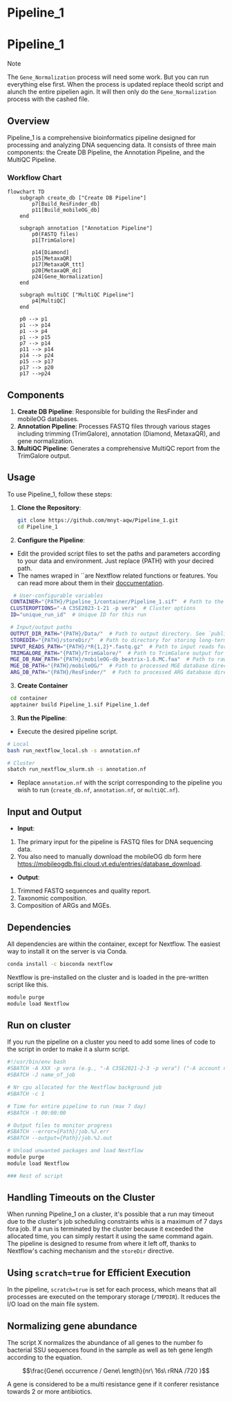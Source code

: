 # Pipeline_1

# Pipeline_1

> [!NOTE]  
> The `Gene_Normalization` process will need some work. But you can run everything else first. When the process is updated replace theold script and alunch the entire pipelien agin. It will then only do the `Gene_Normalization`  process with the cashed file.

## Overview

Pipeline_1 is a comprehensive bioinformatics pipeline designed for processing and analyzing DNA sequencing data. It consists of three main components: the Create DB Pipeline, the Annotation Pipeline, and the MultiQC Pipeline.

### Workflow Chart

```mermaid
flowchart TD
    subgraph create_db ["Create DB Pipeline"]
        p7[Build_ResFinder_db]
        p11[Build_mobileOG_db]
    end

    subgraph annotation ["Annotation Pipeline"]
        p0(FASTQ files)
        p1[TrimGalore]

        p14[Diamond]
        p15[MetaxaQR]
        p17[MetaxaQR_ttt]
        p20[MetaxaQR_dc]
        p24[Gene_Normalization]
    end

    subgraph multiQC ["MultiQC Pipeline"]
        p4[MultiQC]
    end

    p0 --> p1
    p1 --> p14
    p1 --> p4
    p1 --> p15
    p7 --> p14
    p11 --> p14
    p14 --> p24
    p15 --> p17
    p17 --> p20
    p17 -->p24
```

## Components

1. **Create DB Pipeline**: Responsible for building the ResFinder and mobileOG databases.
2. **Annotation Pipeline**: Processes FASTQ files through various stages including trimming (TrimGalore), annotation (Diamond, MetaxaQR), and gene normalization.
3. **MultiQC Pipeline**: Generates a comprehensive MultiQC report from the TrimGalore output.

## Usage

To use Pipeline_1, follow these steps:

1. **Clone the Repository**:

   ```bash
   git clone https://github.com/mnyt-aqw/Pipeline_1.git
   cd Pipeline_1
   ```

2. **Configure the Pipeline**:
- Edit the provided script files to set the paths and parameters according to your data and environment. Just replace {PATH} with your decired path.
- The names wraped in ``are Nextflow related functions or features. You can read more about them in their [doccumentation](https://www.nextflow.io/docs/latest/index.html).     
```bash
  # User-configurable variables
 CONTAINER="{PATH}/Pipeline_1/container/Pipeline_1.sif"  # Path to the container image file
 CLUSTEROPTIONS="-A C3SE2023-1-21 -p vera"  # Cluster options
 ID="unique_run_id"  # Unique ID for this run   

 # Input/output paths
 OUTPUT_DIR_PATH="{PATH}/Data/"  # Path to output directory. See `publishDir`
 STOREDIR="{PATH}/storeDir/"  # Path to directory for storing long-term cache.  See `storeDir`
 INPUT_READS_PATH="{PATH}/*R{1,2}*.fastq.gz"  # Path to input reads for annotation.nf . See `Channel.fromFilePairs`. (supports wildcard patterns)
 TRIMGALORE_PATH="{PATH}/TrimGalore/"  # Path to TrimGalore output for multiQC.nf. Probably "{PATH}/storeDir/TrimGalore/"
 MGE_DB_RAW_PATH="{PATH}/mobileOG-db_beatrix-1.6.MC.faa"  # Path to raw mobileOG database file
 MGE_DB_PATH="{PATH}/mobileOG/"  # Path to processed MGE database directory. Probably "{PATH}/storeDir/mobileOG/"
 ARG_DB_PATH="{PATH}/ResFinder/"  # Path to processed ARG database directory. Probably "{PATH}/storeDir/ResFinder/"
 ```

3. **Create Container**

```bash
 cd container
 apptainer build Pipeline_1.sif Pipeline_1.def
 ```

3. **Run the Pipeline**:
 - Execute the desired pipeline script. 

 ```bash
 # Local
 bash run_nextflow_local.sh -s annotation.nf

 # Cluster
 sbatch run_nextflow_slurm.sh -s annotation.nf
 ```

 - Replace `annotation.nf` with the script corresponding to the pipeline you wish to run (`create_db.nf`, `annotation.nf`, or `multiQC.nf`).

## Input and Output

- **Input**:

1. The primary input for the pipeline is FASTQ files for DNA sequencing data.
2. You also need to manually download the mobileOG db form here <https://mobileogdb.flsi.cloud.vt.edu/entries/database_download>.

- **Output**:

1. Trimmed FASTQ sequences and quality report.
2. Taxonomic composition.
3. Composition of ARGs and MGEs.

## Dependencies

All dependencies are within the container, except for Nextflow. The easiest way to install it on the server is via Conda.

```bash
conda install -c bioconda nextflow
```

Nextflow is pre-installed on the cluster and is loaded in the pre-written script like this.

```bash
module purge
module load Nextflow
```

## Run on cluster

If you run the pipeline on a cluster you need to add some lines of code to the script in order to make it a slurm script.

```bash
#!/usr/bin/env bash
#SBATCH -A XXX -p vera (e.g., "-A C3SE2021-2-3 -p vera") ("-A account name -p  partition")
#SBATCH -J name_of_job

# Nr cpu allocated for the Nextflow background job
#SBATCH -c 1

# Time for entire pipeline to run (max 7 day)
#SBATCH -t 00:00:00 

# Output files to monitor progress
#SBATCH --error={Path}/job.%J.err 
#SBATCH --output={Path}/job.%J.out 

# Unload unwanted packages and load Nextflow
module purge
module load Nextflow

### Rest of script
```

## Handling Timeouts on the Cluster

When running Pipeline_1 on a cluster, it's possible that a run may timeout due to the cluster's job scheduling constraints whis is a maximum of 7 days fora job. If a run is terminated by the cluster because it exceeded the allocated time, you can simply restart it using the same command again. The pipeline is designed to resume from where it left off, thanks to Nextflow's caching mechanism and the `storeDir` directive.

## Using `scratch=true` for Efficient Execution

In the pipeline, `scratch=true` is set for each process, which means that all processes are executed on the temporary storage (`/TMPDIR`). It reduces the I/O load on the main file system.

## Normalizing gene abundance

The script X normalizes the abundance of all genes to the number fo bacterial SSU sequences found in the sample as well as teh gene length according to the equation.

$$\frac{Gene\ occurrence / Gene\ length}{nr\ 16s\ rRNA /720 }$$

A gene is considered to be a multi resistance gene if it conferer resistance towards 2 or more antibiotics.